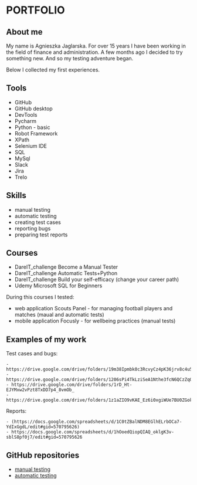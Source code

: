 # PORTFOLIO
## About me
My name is Agnieszka Jaglarska. For over 15 years I have been working in the field of finance and administration. A few months ago I decided to try something new. And so my testing adventure began. 

Below I collected my first experiences. 

## Tools
* GitHub
* GitHub desktop
* DevTools
* Pycharm
* Python - basic
* Robot Framework
* XPath
* Selenium IDE
* SQL
* MySql
* Slack
* Jira
* Trelo

## Skills
* manual testing
* automatic testing
* creating test cases
* reporting bugs
* preparing test reports

## Courses
* DareIT_challenge Become a Manual Tester
* DareIT_challenge Automatic Tests+Python
* DareIT_challenge Build your self-efficacy (change your career path)
* Udemy Microsoft SQL for Beginners

During this courses I tested:
  - web application Scouts Panel - for managing football players and matches (maual and automatic tests) 
  - mobile application Focusly - for wellbeing practices (manual tests)

## Examples of my work
  Test cases and bugs:
  
    - https://drive.google.com/drive/folders/19m38Ipmbk0c3RcvyCz4pK36jrv8c4u58
    - https://drive.google.com/drive/folders/1206sPi4TkLziSeA1Nthe3fcN6QCzZqOg
    - https://drive.google.com/drive/folders/1rD_Ht-EJYMxw2vPzt8TxDD7p4_8vmOb_
    - https://drive.google.com/drive/folders/1z1aZIO9vKAE_Ez6i0xgiWUe7BU0ZGokb
  
  Reports:
  
    - (https://docs.google.com/spreadsheets/d/1C0tZBalNDM8EGlhELrbOCa7-YdIxGgdL/edit#gid=570795626)
    - https://docs.google.com/spreadsheets/d/1hOoedQiopQIAQ_oklgK3v-sblS8pf0j7/edit#gid=570795626
    
## GitHub repositories

* [manual testing](https://github.com/AgaJot/challenge_portfolio_aga)
* [automatic testing](https://github.com/AgaJot/challenge_portfolio_TA_aga)
